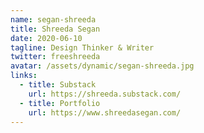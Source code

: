 ```yaml
---
name: segan-shreeda
title: Shreeda Segan
date: 2020-06-10
tagline: Design Thinker & Writer
twitter: freeshreeda
avatar: /assets/dynamic/segan-shreeda.jpg
links:
  - title: Substack
    url: https://shreeda.substack.com/
  - title: Portfolio
    url: https://www.shreedasegan.com/
---
```

